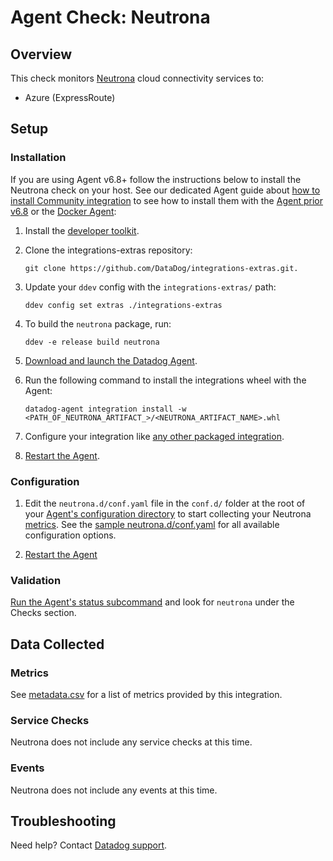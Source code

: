 # Agent Check: Neutrona

## Overview

This check monitors [Neutrona][1] cloud connectivity services to:
 - Azure (ExpressRoute)

## Setup

### Installation

If you are using Agent v6.8+ follow the instructions below to install the Neutrona check on your host. See our dedicated Agent guide about [how to install Community integration][2] to see how to install them with the [Agent prior v6.8][3] or the [Docker Agent][4]:

1. Install the [developer toolkit][5].
2. Clone the integrations-extras repository:

    ```
    git clone https://github.com/DataDog/integrations-extras.git.
    ```

3. Update your `ddev` config with the `integrations-extras/` path:

    ```
    ddev config set extras ./integrations-extras
    ```

4. To build the `neutrona` package, run:

    ```
    ddev -e release build neutrona
    ```

5. [Download and launch the Datadog Agent][6].
6. Run the following command to install the integrations wheel with the Agent:

    ```
    datadog-agent integration install -w <PATH_OF_NEUTRONA_ARTIFACT_>/<NEUTRONA_ARTIFACT_NAME>.whl
    ```

7. Configure your integration like [any other packaged integration][7].
8. [Restart the Agent][8].


### Configuration

1. Edit the `neutrona.d/conf.yaml` file in the `conf.d/` folder at the root of your [Agent's configuration directory][9] to start collecting your Neutrona [metrics](#metric-collection).
  See the [sample neutrona.d/conf.yaml][10] for all available configuration options.

2. [Restart the Agent][11]

### Validation

[Run the Agent's status subcommand][12] and look for `neutrona` under the Checks section.

## Data Collected

### Metrics

See [metadata.csv][13] for a list of metrics provided by this integration.

### Service Checks

Neutrona does not include any service checks at this time.

### Events

Neutrona does not include any events at this time.

## Troubleshooting

Need help? Contact [Datadog support][14].

[1]: https://telemetry.neutrona.com
[2]: https://docs.datadoghq.com/agent/guide/community-integrations-installation-with-docker-agent
[3]: https://docs.datadoghq.com/agent/guide/community-integrations-installation-with-docker-agent/?tab=agentpriorto68
[4]: https://docs.datadoghq.com/agent/guide/community-integrations-installation-with-docker-agent/?tab=docker
[5]: https://docs.datadoghq.com/developers/integrations/new_check_howto/#developer-toolkit
[6]: https://app.datadoghq.com/account/settings#agent
[7]: https://docs.datadoghq.com/getting_started/integrations
[8]: https://docs.datadoghq.com/agent/guide/agent-commands/?tab=agentv6#restart-the-agent
[9]: https://docs.datadoghq.com/agent/guide/agent-configuration-files/?tab=agentv6#agent-configuration-directory
[10]: https://github.com/DataDog/integrations-extras/blob/master/neutrona/datadog_checks/neutrona/data/conf.yaml.example
[11]: https://docs.datadoghq.com/agent/guide/agent-commands/?tab=agentv6#start-stop-and-restart-the-agent
[12]: https://docs.datadoghq.com/agent/guide/agent-commands/?tab=agentv6#service-status
[13]: https://github.com/DataDog/integrations-core/blob/master/neutrona/metadata.csv
[14]: https://docs.datadoghq.com/help
